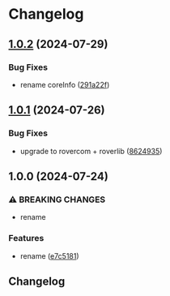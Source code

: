 # Changelog

## [1.0.2](https://github.com/VU-ASE/core/compare/v1.0.1...v1.0.2) (2024-07-29)


### Bug Fixes

* rename coreInfo ([291a22f](https://github.com/VU-ASE/core/commit/291a22fa6ac007b6097ddd8acf057c780cc2a40c))

## [1.0.1](https://github.com/VU-ASE/core/compare/v1.0.0...v1.0.1) (2024-07-26)


### Bug Fixes

* upgrade to rovercom + roverlib ([8624935](https://github.com/VU-ASE/core/commit/86249353274d13a1923d6e1773c7330102fc2064))

## 1.0.0 (2024-07-24)


### ⚠ BREAKING CHANGES

* rename

### Features

* rename ([e7c5181](https://github.com/VU-ASE/core/commit/e7c518136e18e74cc35b71a8390af706f39e41c1))

## Changelog
